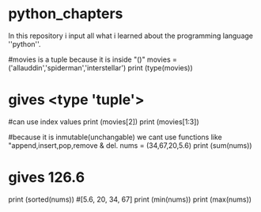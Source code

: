 # python_chapters
In this repository i input all what i learned about the programming language ''python''.

#movies is a tuple because it is inside "()"
movies = ('allauddin','spiderman','interstellar')
print (type(movies))
# gives <type 'tuple'>
#can use index values
print (movies[2])
print (movies[1:3])

#because it is inmutable(unchangable) we cant use functions like "append,insert,pop,remove & del.
nums = (34,67,20,5.6)
print (sum(nums))
# gives 126.6
print (sorted(nums))
#[5.6, 20, 34, 67]
print (min(nums))
print (max(nums))

